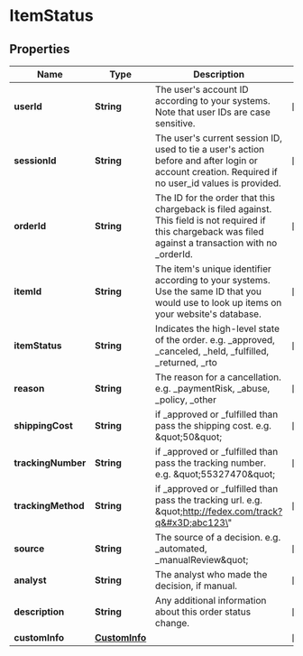
# ItemStatus

## Properties
Name | Type | Description | Notes
------------ | ------------- | ------------- | -------------
**userId** | **String** | The user&#39;s account ID according to your systems. Note that user IDs are case sensitive. |  [optional]
**sessionId** | **String** | The user&#39;s current session ID, used to tie a user&#39;s action before and after login or account creation. Required if no user_id values is provided. |  [optional]
**orderId** | **String** | The ID for the order that this chargeback is filed against. This field is not required if this chargeback was filed against a transaction with no _orderId. |  [optional]
**itemId** | **String** | The item&#39;s unique identifier according to your systems. Use the same ID that you would use to look up items on your website&#39;s database. |  [optional]
**itemStatus** | **String** | Indicates the high-level state of the order. e.g. _approved, _canceled, _held, _fulfilled, _returned, _rto |  [optional]
**reason** | **String** | The reason for a cancellation. e.g. _paymentRisk, _abuse, _policy, _other |  [optional]
**shippingCost** | **String** | if _approved or _fulfilled than pass the shipping cost. e.g. \&quot;50\&quot; |  [optional]
**trackingNumber** | **String** | if _approved or _fulfilled than pass the tracking number. e.g. \&quot;55327470\&quot; |  [optional]
**trackingMethod** | **String** | if _approved or _fulfilled than pass the tracking url. e.g. \&quot;http://fedex.com/track?q&#x3D;abc123\&quot; |  [optional]
**source** | **String** | The source of a decision. e.g. _automated, _manualReview\&quot; |  [optional]
**analyst** | **String** | The analyst who made the decision, if manual. |  [optional]
**description** | **String** | Any additional information about this order status change. |  [optional]
**customInfo** | [**CustomInfo**](CustomInfo.md) |  |  [optional]



